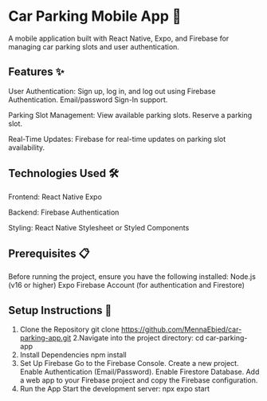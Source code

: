 # Car Parking Mobile App 🚗
 A mobile application built with React Native, Expo, and Firebase for managing car parking slots and user authentication.
 
## Features ✨
User Authentication:
Sign up, log in, and log out using Firebase Authentication.
Email/password Sign-In support.

Parking Slot Management:
View available parking slots.
Reserve a parking slot.

Real-Time Updates:
Firebase for real-time updates on parking slot availability.

## Technologies Used 🛠️
Frontend:
React Native
Expo

Backend:
Firebase Authentication

Styling:
React Native Stylesheet or Styled Components

## Prerequisites 📋
Before running the project, ensure you have the following installed:
Node.js (v16 or higher)
Expo 
Firebase Account (for authentication and Firestore)

## Setup Instructions 🚀

1. Clone the Repository
git clone https://github.com/MennaEbied/car-parking-app.git
2.Navigate into the project directory:
cd car-parking-app
3. Install Dependencies
npm install
4. Set Up Firebase
Go to the Firebase Console.
Create a new project.
Enable Authentication (Email/Password).
Enable Firestore Database.
Add a web app to your Firebase project and copy the Firebase configuration.
5. Run the App
Start the development server:
npx expo start

